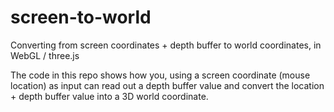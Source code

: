# screen-to-world
Converting from screen coordinates + depth buffer to world coordinates, in WebGL / three.js 

The code in this repo shows how you, using a screen coordinate (mouse location) as input can read out a depth buffer value and convert the location + depth buffer value into a 3D world coordinate.
